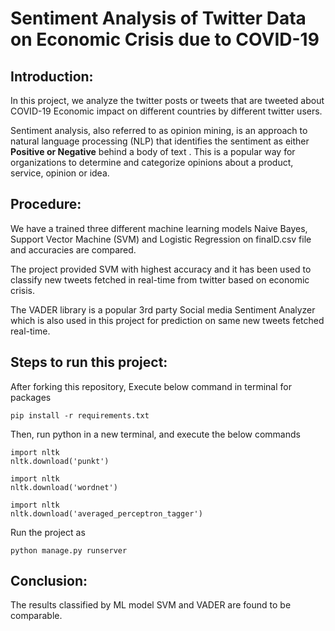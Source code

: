 # Sentiment Analysis of Twitter Data on Economic Crisis due to COVID-19

## Introduction:

In this project, we analyze the twitter posts or tweets that are tweeted about COVID-19 Economic impact on different countries by different twitter users.

Sentiment analysis, also referred to as opinion mining, is an approach to natural language processing (NLP) that identifies the sentiment as either **Positive or Negative** behind a body of text . This is a popular way for organizations to determine and categorize opinions about a product, service, opinion or idea.

## Procedure:

We have a trained three different machine learning models Naive Bayes, Support Vector Machine (SVM) and Logistic Regression on finalD.csv file and accuracies are compared.

The project provided SVM with highest accuracy and it has been used to classify new tweets fetched in real-time from twitter based on economic crisis.

The VADER library is a popular 3rd party Social media Sentiment Analyzer which is also used in this project for prediction on same new tweets fetched real-time.

## Steps to run this project:

After forking this repository,
Execute below command in terminal for packages

```
pip install -r requirements.txt
```

Then, run python in a new terminal, and execute the below commands

```
import nltk
nltk.download('punkt')
```

```
import nltk
nltk.download('wordnet')
```

```
import nltk
nltk.download('averaged_perceptron_tagger')
```

Run the project as

```
python manage.py runserver
```

## Conclusion:

The results classified by ML model SVM and VADER are found to be comparable.
